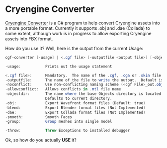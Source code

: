 # Cryengine Converter

[Cryengine Converter](https://www.heffaypresents.com/GitHub) is a C# program to help convert Cryengine assets into a more portable format. Currently it supports .obj and .dae (Collada) to some extent, although work is in progress to allow exporting Cryengine assets into FBX format.

How do you use it?  Well, here is the output from the current Usage:

```powershell
cgf-converter [-usage] | <.cgf file> [-outputfile <output file>] [-objectdir <ObjectDir>] [-obj] [-blend] [-dae] [-smooth] [-throw]

-usage:           Prints out the usage statement

<.cgf file>:      Mandatory.  The name of the .cgf, .cga or .skin file to process
-outputfile:      The name of the file to write the output.  Default is [root].obj
-noconflict:      Use non-conflicting naming scheme (<cgf File>_out.obj)
-allowconflict:   Allows conflicts in .mtl file name
-objectdir:       The name where the base Objects directory is located.  Used to read mtl file
                  Defaults to current directory.
-obj:             Export Wavefront format files (Default: true)
-blend:           Export Blender format files (Not Implemented)
-dae:             Export Collada format files (Not Implemented)
-smooth:          Smooth Faces
-group:           Group meshes into single model

-throw:           Throw Exceptions to installed debugger
```

Ok, so how do you actually **USE** it?
